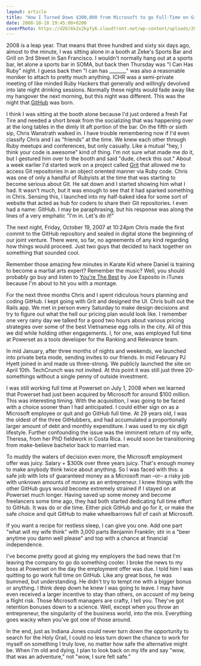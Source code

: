 ```yaml
---
layout: article
title: "How I Turned Down $300,000 from Microsoft to go Full-Time on GitHub"
date: 2008-10-18 19:45:00+0200
coverPhoto: https://d2bl6k2x2kyfy6.cloudfront.net/wp-content/uploads/2016/05/26014843/startup.jpg
---
```



2008 is a leap year. That means that three hundred and sixty six days ago,
almost to the minute, I was sitting alone in a booth at Zeke's Sports Bar and
Grill on 3rd Street in San Francisco. I wouldn't normally hang out at a sports
bar, let alone a sports bar in SOMA, but back then Thursday was "I Can Has Ruby"
night. I guess back then "I can has _______" was also a reasonable moniker to
attach to pretty much anything. ICHR was a semi-private meeting of like minded
Ruby Hackers that generally and willingly devolved into late night drinking
sessions. Normally these nights would fade away like my hangover the next
morning, but this night was different. This was the night that
[GitHub](http://github.com/) was born.

I think I was sitting at the booth alone because I'd just ordered a fresh Fat
Tire and needed a short break from the socializing that was happening over at
the long tables in the dimly lit aft portion of the bar. On the fifth or sixth
sip, Chris Wanstrath walked in. I have trouble remembering now if I'd even
classify Chris and I as "friends" at the time. We knew each other through Ruby
meetups and conferences, but only casually. Like a mutual "hey, I think your
code is awesome" kind of thing. I'm not sure what made me do it, but I gestured
him over to the booth and said "dude, check this out." About a week earlier I'd
started work on a project called [Grit](http://github.com/mojombo/grit) that
allowed me to access Git repositories in an object oriented manner via Ruby
code. Chris was one of only a handful of Rubyists at the time that was starting
to become serious about Git. He sat down and I started showing him what I had.
It wasn't much, but it was enough to see that it had sparked something in Chris.
Sensing this, I launched into my half-baked idea for some sort of website that
acted as hub for coders to share their Git repositories. I even had a name:
GitHub. I may be paraphrasing, but his response was along the lines of a very
emphatic "I'm in. Let's do it!"

The next night, Friday, October 19, 2007 at 10:24pm Chris made the first commit
to the GitHub repository and sealed in digital stone the beginning of our joint
venture. There were, so far, no agreements of any kind regarding how things
would proceed. Just two guys that decided to hack together on something that
sounded cool.

Remember those amazing few minutes in Karate Kid where Daniel is training to
become a martial arts expert? Remember the music? Well, you should probably go
buy and listen to [You're The
Best](http://phobos.apple.com/WebObjects/MZStore.woa/wa/viewAlbum?i=260417864&id=260417040&s=143441)
by Joe Esposito in iTunes because I'm about to hit you with a montage.

For the next three months Chris and I spent ridiculous hours planning and coding
GitHub. I kept going with Grit and designed the UI. Chris built out the Rails
app. We met in person every Saturday to make design decisions and try to figure
out what the hell our pricing plan would look like. I remember one very rainy
day we talked for a good two hours about various pricing strategies over some of
the best Vietnamese egg rolls in the city. All of this we did while holding
other engagements. I, for one, was employed full time at Powerset as a tools
developer for the Ranking and Relevance team.

In mid January, after three months of nights and weekends, we launched into
private beta mode, sending invites to our friends. In mid February PJ Hyett
joined in and made us three-strong. We publicly launched the site on April 10th.
TechCrunch was not invited. At this point it was still just three 20-somethings
without a single penny of outside investment.

I was still working full time at Powerset on July 1, 2008 when we learned that
Powerset had just been acquired by Microsoft for around $100 million. This was
interesting timing. With the acquisition, I was going to be faced with a choice
sooner than I had anticipated. I could either sign on as a Microsoft employee or
quit and go GitHub full time. At 29 years old, I was the oldest of the three
GitHubbers, and had accumulated a proportionally larger amount of debt and
monthly expenditure. I was used to my six digit lifestyle. Further confounding
the issue was the imminent return of my wife, Theresa, from her PhD fieldwork in
Costa Rica. I would soon be transitioning from make-believe bachelor back to
married man.

To muddy the waters of decision even more, the Microsoft employment offer was
juicy. Salary + $300k over three years juicy. That's enough money to make
anybody think twice about anything. So I was faced with this: a safe job with
lots of guaranteed money as a Microsoft man &#8211;or&#8211; a risky job with
unknown amounts of money as an entrepreneur. I knew things with the other GitHub
guys would become extremely strained if I stayed on at Powerset much longer.
Having saved up some money and become freelancers some time ago, they had both
started dedicating full time effort to GitHub. It was do or die time. Either
pick GitHub and go for it, or make the safe choice and quit GitHub to make
wheelbarrows full of cash at Microsoft.

If you want a recipe for restless sleep, I can give you one. Add one part "what
will my wife think" with 3,000 parts Benjamin Franklin; stir in a "beer anytime
you damn well please" and top with a chance at financial independence.

I've become pretty good at giving my employers the bad news that I'm leaving the
company to go do something cooler. I broke the news to my boss at Powerset on
the day the employment offer was due. I told him I was quitting to go work full
time on GitHub. Like any great boss, he was bummed, but understanding. He didn't
try to tempt me with a bigger bonus or anything. I think deep down he knew I was
going to leave. I may have even received a larger incentive to stay than others,
on account of my being a flight risk. Those Microsoft managers are crafty, I
tell you. They've got retention bonuses down to a science. Well, except when you
throw an entrepreneur, the singularity of the business world, into the mix.
Everything goes wacky when you've got one of those around.

In the end, just as Indiana Jones could never turn down the opportunity to
search for the Holy Grail, I could no less turn down the chance to work for
myself on something I truly love, no matter how safe the alternative might be.
When I'm old and dying, I plan to look back on my life and say "wow, that was an
adventure," not "wow, I sure felt safe."
